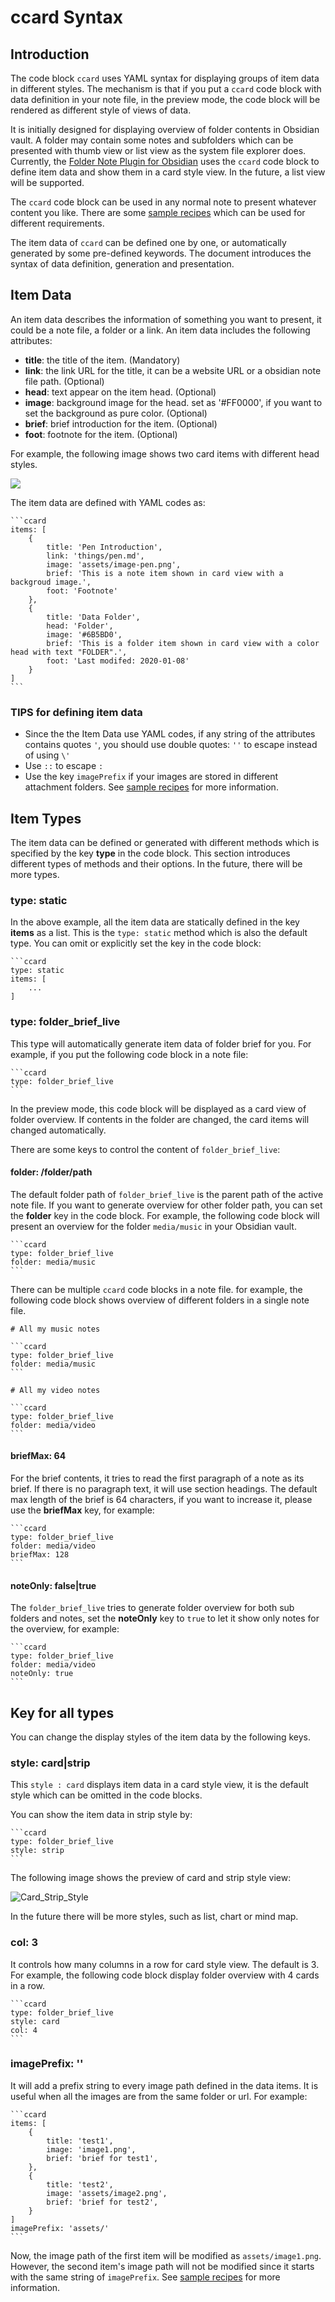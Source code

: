 # ccard Syntax

## Introduction

The code block `ccard` uses YAML syntax for displaying groups of item data in different styles. The mechanism is that if you put a `ccard` code block with data definition in your note file, in the preview mode, the code block will be rendered as different style of views of data.

It is initially designed for displaying overview of folder contents in Obsidian vault. A folder may contain some notes and subfolders which can be presented with thumb view or list view as the system file explorer does. 
Currently, the [Folder Note Plugin for Obsidian](https://github.com/xpgo/obsidian-folder-note-plugin) uses the `ccard` code block to define item data and show them in a card style view. In the future, a list view will be supported. 

The `ccard` code block can be used in any normal note to present whatever content you like. There are some [sample recipes](https://github.com/xpgo/obsidian-folder-note-plugin/blob/main/doc/ccard-recipes.md) which can be used for different requirements.

The item data of `ccard` can be defined one by one, or automatically generated by some pre-defined keywords. The document introduces the syntax of data definition, generation and presentation.

## Item Data

An item data describes the information of something you want to present, it could be a note file, a folder or a link. An item data includes the following attributes:

- **title**: the title of the item. (Mandatory)
- **link**: the link URL for the title, it can be a website URL or a obsidian note file path. (Optional)
- **head**: text appear on the item head. (Optional)
- **image**: background image for the head. set as '#FF0000', if you want to set the background as pure color. (Optional)
- **brief**: brief introduction for the item. (Optional)
- **foot**: footnote for the item. (Optional)

For example, the following image shows two card items with different head styles.

![](https://raw.githubusercontent.com/xpgo/obsidian-folder-note-plugin/master/image/Item-card-view.png)

The item data are defined with YAML codes as:

```
​```ccard
items: [
    {
        title: 'Pen Introduction',
        link: 'things/pen.md',
        image: 'assets/image-pen.png',
        brief: 'This is a note item shown in card view with a backgroud image.',
        foot: 'Footnote'
    },
    {
        title: 'Data Folder',
        head: 'Folder',
        image: '#6B5BD0',
        brief: 'This is a folder item shown in card view with a color head with text "FOLDER".',
        foot: 'Last modifed: 2020-01-08'
    }
]
​```
```

### TIPS for defining item data

- Since the the Item Data use YAML codes, if any string of the attributes contains quotes `'`, you should use double quotes: `''` to escape instead of using `\'`
- Use `::` to escape `:`
- Use the key `imagePrefix` if your images are stored in different attachment folders. See [sample recipes](https://github.com/xpgo/obsidian-folder-note-plugin/blob/main/doc/ccard-recipes.md) for more information.


## Item Types

The item data can be defined or generated with different methods which is specified by the key **type** in the code block. This section introduces different types of methods and their options. In the future, there will be more types.

### type: static

In the above example, all the item data are statically defined in the key **items** as a list. This is the `type: static` method which is also the default type. You can omit or explicitly set the key in the code block:

```
​```ccard
type: static
items: [ 
    ... 
]
```

### type: folder_brief_live

This type will automatically generate item data of folder brief for you. For example, if you put the following code block in a note file:

```
​```ccard
type: folder_brief_live
​```
```

In the preview mode, this code block will be displayed as a card view of folder overview. If contents in the folder are changed, the card items will changed automatically.

There are some keys to control the content of `folder_brief_live`:

#### folder: /folder/path

The default folder path of `folder_brief_live` is the parent path of the active note file. If you want to generate overview for other folder path, you can set the **folder** key in the code block. For example, the following code block will present an overview for the folder `media/music` in your Obsidian vault.

```
​```ccard
type: folder_brief_live
folder: media/music
​```
```

There can be multiple `ccard` code blocks in a note file. for example, the following code block shows overview of different folders in a single note file.

```
# All my music notes

​```ccard
type: folder_brief_live
folder: media/music
​```

# All my video notes

​```ccard
type: folder_brief_live
folder: media/video
​```
```

#### briefMax: 64

For the brief contents, it tries to read the first paragraph of a note as its brief. If there is no paragraph text, it will use section headings. The default max length of the brief is 64 characters, if you want to increase it, please use the **briefMax** key, for example:

```
​```ccard
type: folder_brief_live
folder: media/video
briefMax: 128
​```
```


#### noteOnly: false|true

The  `folder_brief_live`  tries to generate folder overview for both sub folders and notes, set the **noteOnly** key to `true` to let it show only notes for the overview, for example:

```
​```ccard
type: folder_brief_live
folder: media/video
noteOnly: true
​```
```


## Key for all types

You can change the display styles of the item data by the following keys.

### style: card|strip

This `style : card` displays item data in a card style view, it is the default style which can be omitted in the code blocks.

You can show the item data in strip style by:

```
​```ccard
type: folder_brief_live
style: strip
​```
```

The following image shows the preview of card and strip style view:

![Card_Strip_Style](https://raw.githubusercontent.com/xpgo/obsidian-folder-note-plugin/master/image/style-card-strip.png)

In the future there will be more styles, such as list, chart or mind map.

### col: 3

It controls how many columns in a row for card style view. The default is 3. For example, the following code block display folder overview with 4 cards in a row. 

```
​```ccard
type: folder_brief_live
style: card
col: 4
​```
```

### imagePrefix: ''

It will add a prefix string to every image path defined in the data items. It is useful when all the images are from the same folder or url. For example:

```
​```ccard
items: [
    {
        title: 'test1',
        image: 'image1.png',
        brief: 'brief for test1',
    },
    {
        title: 'test2',
        image: 'assets/image2.png',
        brief: 'brief for test2',
    }
]
imagePrefix: 'assets/'
​```
```

Now, the image path of the first item will be modified as `assets/image1.png`. However, the second item's image path will not be modified since it starts with the same string of `imagePrefix`. See [sample recipes](https://github.com/xpgo/obsidian-folder-note-plugin/blob/main/doc/ccard-recipes.md) for more information.

